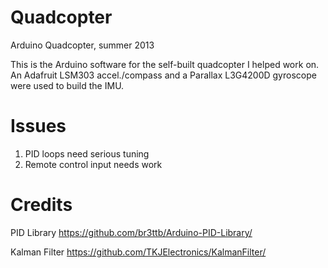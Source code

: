 Quadcopter
==========

Arduino Quadcopter, summer 2013

This is the Arduino software for the self-built quadcopter I helped work on.
An Adafruit LSM303 accel./compass and a Parallax L3G4200D gyroscope were used to build the IMU.

Issues
==========
1. PID loops need serious tuning
2. Remote control input needs work

Credits
==========
PID Library
https://github.com/br3ttb/Arduino-PID-Library/

Kalman Filter
https://github.com/TKJElectronics/KalmanFilter/